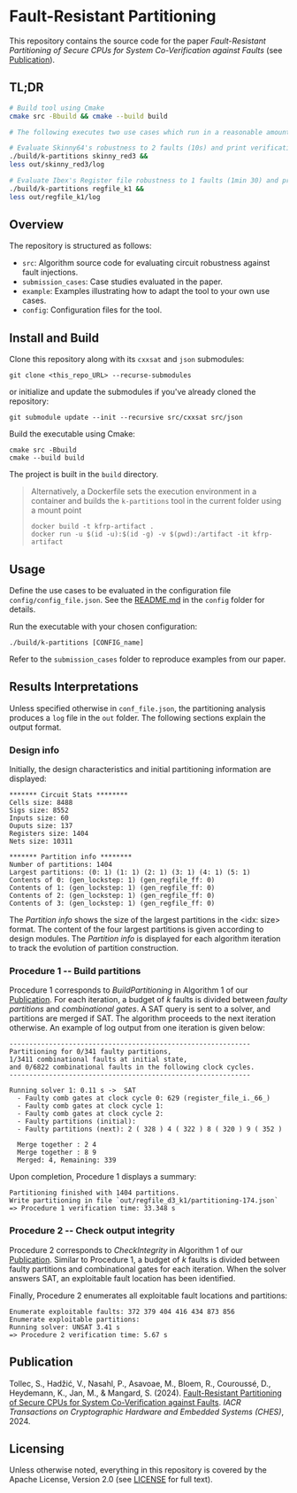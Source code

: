 # Fault-Resistant Partitioning

This repository contains the source code for the paper  *Fault-Resistant Partitioning of Secure CPUs for System Co-Verification against Faults* (see [Publication](#publication)).


## TL;DR

```sh
# Build tool using Cmake
cmake src -Bbuild && cmake --build build

# The following executes two use cases which run in a reasonable amount of time

# Evaluate Skinny64's robustness to 2 faults (10s) and print verification logs
./build/k-partitions skinny_red3 &&
less out/skinny_red3/log

# Evaluate Ibex's Register file robustness to 1 faults (1min 30) and print verification logs
./build/k-partitions regfile_k1 &&
less out/regfile_k1/log
```

## Overview
The repository is structured as follows:
- `src`: Algorithm source code for evaluating circuit robustness against fault injections.
- `submission_cases`: Case studies evaluated in the paper.
- `example`: Examples illustrating how to adapt the tool to your own use cases.
- `config`: Configuration files for the tool.


## Install and Build

Clone this repository along with its `cxxsat` and `json` submodules:
```
git clone <this_repo_URL> --recurse-submodules
```
or initialize and update the submodules if you've already cloned the repository:
```
git submodule update --init --recursive src/cxxsat src/json
```
Build the executable using Cmake:
```
cmake src -Bbuild
cmake --build build
```

The project is built in the `build` directory.

> Alternatively, a Dockerfile sets the execution environment in a container and builds the `k-partitions` tool in the current folder using a mount point
> ```
> docker build -t kfrp-artifact .
> docker run -u $(id -u):$(id -g) -v $(pwd):/artifact -it kfrp-artifact


## Usage

Define the use cases to be evaluated in the configuration file `config/config_file.json`. See the [README.md](./config/README.md) in the `config` folder for details.

Run the executable with your chosen configuration:
```
./build/k-partitions [CONFIG_name]
```

Refer to the `submission_cases` folder to reproduce examples from our paper.


## Results Interpretations

Unless specified otherwise in `conf_file.json`, the partitioning analysis produces a `log` file in the `out` folder.
The following sections explain the output format.

### Design info

Initially, the design characteristics and initial partitioning information are displayed:
```
******* Circuit Stats ********
Cells size: 8488
Sigs size: 8552
Inputs size: 60
Ouputs size: 137
Registers size: 1404
Nets size: 10311

******* Partition info ********
Number of partitions: 1404
Largest partitions: (0: 1) (1: 1) (2: 1) (3: 1) (4: 1) (5: 1)
Contents of 0: (gen_lockstep: 1) (gen_regfile_ff: 0)
Contents of 1: (gen_lockstep: 1) (gen_regfile_ff: 0)
Contents of 2: (gen_lockstep: 1) (gen_regfile_ff: 0)
Contents of 3: (gen_lockstep: 1) (gen_regfile_ff: 0)
```

The *Partition info* shows the size of the largest partitions in the <idx: size> format.
The content of the four largest partitions is given according to design modules.
The *Partition info* is displayed for each algorithm iteration to track the evolution of partition construction.


### Procedure 1 -- Build partitions

Procedure 1 corresponds to *BuildPartitioning* in Algorithm 1 of our [Publication](#publication).
For each iteration, a budget of *k* faults is divided between *faulty partitions* and *combinational gates*.
A SAT query is sent to a solver, and partitions are merged if SAT.
The algorithm proceeds to the next iteration otherwise.
An example of log output from one iteration is given below:

```
-------------------------------------------------------------
Partitioning for 0/341 faulty partitions,
1/3411 combinational faults at initial state,
and 0/6822 combinational faults in the following clock cycles.
-------------------------------------------------------------

Running solver 1: 0.11 s ->  SAT 
  - Faulty comb gates at clock cycle 0: 629 (register_file_i._66_) 
  - Faulty comb gates at clock cycle 1: 
  - Faulty comb gates at clock cycle 2: 
  - Faulty partitions (initial): 
  - Faulty partitions (next): 2 ( 328 ) 4 ( 322 ) 8 ( 320 ) 9 ( 352 )

  Merge together : 2 4
  Merge together : 8 9
  Merged: 4, Remaining: 339
```

Upon completion, Procedure 1 displays a summary:

```
Partitioning finished with 1404 partitions.
Write partitioning in file `out/regfile_d3_k1/partitioning-174.json`
=> Procedure 1 verification time: 33.348 s
```

### Procedure 2 -- Check output integrity

Procedure 2 corresponds to *CheckIntegrity* in Algorithm 1 of our [Publication](#publication).
Similar to Procedure 1, a budget of *k* faults is divided between faulty partitions and combinational gates for each iteration.
When the solver answers SAT, an exploitable fault location has been identified.

Finally, Procedure 2 enumerates all exploitable fault locations and partitions:
```
Enumerate exploitable faults: 372 379 404 416 434 873 856
Enumerate exploitable partitions: 
Running solver: UNSAT 3.41 s
=> Procedure 2 verification time: 5.67 s
```


## Publication
Tollec, S., Hadžić, V., Nasahl, P., Asavoae, M., Bloem, R., Couroussé, D., Heydemann, K., Jan, M., & Mangard, S. (2024). [Fault-Resistant Partitioning of Secure CPUs for System Co-Verification against Faults](https://eprint.iacr.org/2024/247.pdf).
*IACR Transactions on Cryptographic Hardware and Embedded Systems (CHES)*, 2024.


## Licensing
Unless otherwise noted, everything in this repository is covered by the Apache License, Version 2.0 (see [LICENSE](./LICENSE) for full text).
